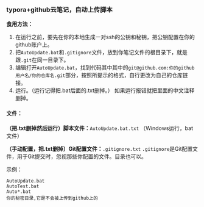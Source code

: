 ### typora+github云笔记，自动上传脚本

**食用方法：**

1. 在运行之前，要先在你的本地生成一对ssh的公钥和秘钥，把公钥配置在你的github账户上。
2. 把`AutoUpdate.bat`和`.gitignore`文件，放到你笔记文件的根目录下，就是跟`.git`在同一目录下。
3. 编辑打开`AutoUpdate.bat`，找到代码其中其中的`git@github.com:你的github用户名/你的仓库名.git`部分，按照所提示的格式，自行更改为自己的仓库链接。
4. 运行。（运行记得把.bat后面的.txt删掉。）
    如果运行报错就把里面的中文注释删掉。

#### 文件：

**（把.txt删掉然后运行）脚本文件：**`AutoUpdate.bat.txt`	（Windows运行，bat文件）

**（手动配置，把.txt删掉）Git配置文件：**`.gitignore.txt`
`.gitignore`是Git配置文件，用于Git提交时，忽视那些你配置的文件。目录也可以。

示例：

```
AutoUpdate.bat
AutoTest.bat
Auto*.bat
你的秘密目录,它是不会被上传到github上的
```



